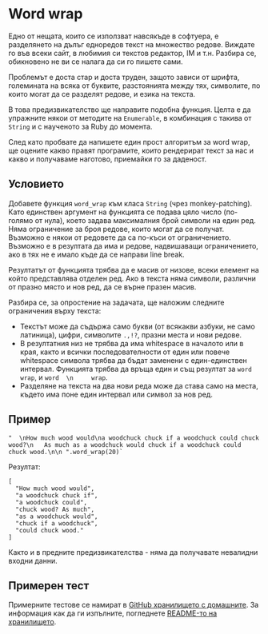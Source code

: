 # Word wrap

Едно от нещата, които се използват навсякъде в софтуера, е разделянето на дълъг едноредов текст на множество редове. Виждате го във всеки сайт, в любимия си текстов редактор, IM и т.н. Разбира се, обикновено не ви се налага да си го пишете сами.

Проблемът е доста стар и доста труден, защото зависи от шрифта, големината на всяка от буквите, разстоянията между тях, символите, по които могат да се разделят редове, и езика на текста.

В това предизвикателство ще направите подобна функция. Целта е да упражните някои от методите на `Enumerable`, в комбинация с такива от `String` и с наученото за Ruby до момента.

След като пробвате да напишете един прост алгоритъм за word wrap, ще оцените какво правят програмите, които рендерират текст за нас и какво и получаваме наготово, приемайки го за даденост.

## Условието

Добавете функция `word_wrap` към класа `String` (чрез monkey-patching). Като единствен аргумент на функцията се подава цяло число (по-голямо от нула), което задава максималния брой символи на един ред. Няма ограничение за броя редове, които могат да се получат. Възможно е някои от редовете да са по-къси от ограничението. Възможно е в резултата да има и редове, надвишаващи ограничението, ако в тях не е имало къде да се направи line break.

Резултатът от функцията трябва да е масив от низове, всеки елемент на който представлява отделен ред.
Ако в текста няма символи, различни от празно място и нов ред, да се върне празен масив.

Разбира се, за опростение на задачата, ще наложим следните ограничения върху текста:

- Текстът може да съдържа само букви (от всякакви азбуки, не само латиница), цифри, символите `.,!?`, празни места и нови редове.
- В резултатния низ не трябва да има whitespace в началото или в края, както и всички последователности от един или повече whitespace символа трябва да бъдат заменени с един-единствен интервал. Функцията трябва да връща един и същ резултат за `word wrap`, и `word  \n     wrap`.
- Разделяне на текста на два нови реда може да става само на места, където има поне един интервал или символ за нов ред.

## Пример

    "  \nHow much wood would\na woodchuck chuck if a woodchuck could chuck wood?\n   As much as a woodchuck would chuck if a woodchuck could chuck wood.\n\n ".word_wrap(20)`

Резултат:

    [
      "How much wood would",
      "a woodchuck chuck if",
      "a woodchuck could",
      "chuck wood? As much",
      "as a woodchuck would",
      "chuck if a woodchuck",
      "could chuck wood."
    ]

Както и в предните предизвикателства - няма да получавате невалидни входни данни.

## Примерен тест

Примерните тестове се намират в [GitHub хранилището с домашните](https://github.com/fmi/ruby-homework/blob/master/challenges/03/sample_spec.rb). За информация как да ги изпълните, погледнете [README-то на хранилището](https://github.com/fmi/ruby-homework#readme).
